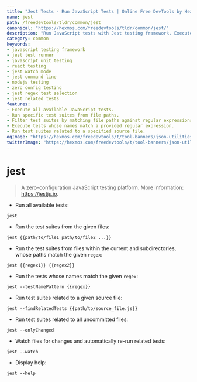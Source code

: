 ```yaml
---
title: "Jest Tests - Run JavaScript Tests | Online Free DevTools by Hexmos"
name: jest
path: /freedevtools/tldr/common/jest
canonical: "https://hexmos.com/freedevtools/tldr/common/jest/"
description: "Run JavaScript tests with Jest testing framework. Execute test suites, find related tests and watch for changes with this CLI tool. Free online tool, no registration required."
category: common
keywords:
- javascript testing framework
- jest test runner
- javascript unit testing
- react testing
- jest watch mode
- jest command line
- nodejs testing
- zero config testing
- jest regex test selection
- jest related tests
features:
- Execute all available JavaScript tests.
- Run specific test suites from file paths.
- Filter test suites by matching file paths against regular expressions.
- Execute tests whose names match a provided regular expression.
- Run test suites related to a specified source file.
ogImage: "https://hexmos.com/freedevtools/t/tool-banners/json-utilities-banner.png"
twitterImage: "https://hexmos.com/freedevtools/t/tool-banners/json-utilities-banner.png"
---
```


# jest

> A zero-configuration JavaScript testing platform.
> More information: <https://jestjs.io>.

- Run all available tests:

`jest`

- Run the test suites from the given files:

`jest {{path/to/file1 path/to/file2 ...}}`

- Run the test suites from files within the current and subdirectories, whose paths match the given `regex`:

`jest {{regex1}} {{regex2}}`

- Run the tests whose names match the given `regex`:

`jest --testNamePattern {{regex}}`

- Run test suites related to a given source file:

`jest --findRelatedTests {{path/to/source_file.js}}`

- Run test suites related to all uncommitted files:

`jest --onlyChanged`

- Watch files for changes and automatically re-run related tests:

`jest --watch`

- Display help:

`jest --help`
